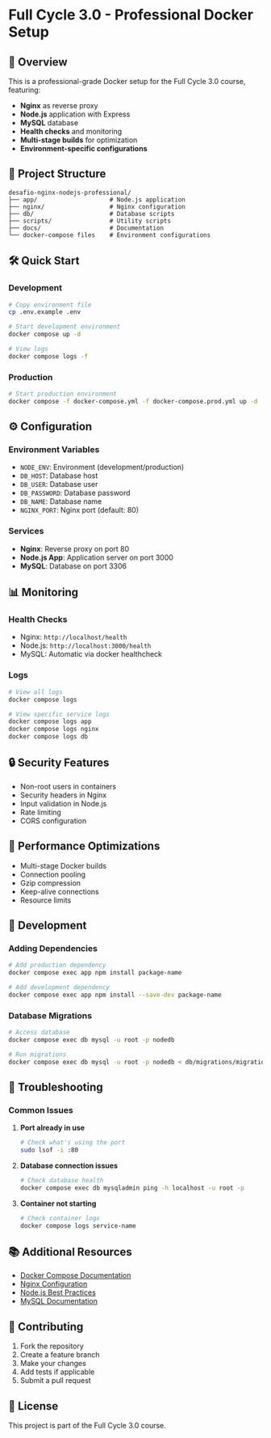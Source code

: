 # Full Cycle 3.0 - Professional Docker Setup

## 🚀 Overview

This is a professional-grade Docker setup for the Full Cycle 3.0 course, featuring:
- **Nginx** as reverse proxy
- **Node.js** application with Express
- **MySQL** database
- **Health checks** and monitoring
- **Multi-stage builds** for optimization
- **Environment-specific configurations**

## 📁 Project Structure

```
desafio-nginx-nodejs-professional/
├── app/                    # Node.js application
├── nginx/                  # Nginx configuration
├── db/                     # Database scripts
├── scripts/                # Utility scripts
├── docs/                   # Documentation
└── docker-compose files    # Environment configurations
```

## 🛠️ Quick Start

### Development
```bash
# Copy environment file
cp .env.example .env

# Start development environment
docker compose up -d

# View logs
docker compose logs -f
```

### Production
```bash
# Start production environment
docker compose -f docker-compose.yml -f docker-compose.prod.yml up -d
```

## ⚙️ Configuration

### Environment Variables
- `NODE_ENV`: Environment (development/production)
- `DB_HOST`: Database host
- `DB_USER`: Database user
- `DB_PASSWORD`: Database password
- `DB_NAME`: Database name
- `NGINX_PORT`: Nginx port (default: 80)

### Services
- **Nginx**: Reverse proxy on port 80
- **Node.js App**: Application server on port 3000
- **MySQL**: Database on port 3306

## 📊 Monitoring

### Health Checks
- Nginx: `http://localhost/health`
- Node.js: `http://localhost:3000/health`
- MySQL: Automatic via docker healthcheck

### Logs
```bash
# View all logs
docker compose logs

# View specific service logs
docker compose logs app
docker compose logs nginx
docker compose logs db
```

## 🔒 Security Features

- Non-root users in containers
- Security headers in Nginx
- Input validation in Node.js
- Rate limiting
- CORS configuration

## 🚀 Performance Optimizations

- Multi-stage Docker builds
- Connection pooling
- Gzip compression
- Keep-alive connections
- Resource limits

## 📝 Development

### Adding Dependencies
```bash
# Add production dependency
docker compose exec app npm install package-name

# Add development dependency
docker compose exec app npm install --save-dev package-name
```

### Database Migrations
```bash
# Access database
docker compose exec db mysql -u root -p nodedb

# Run migrations
docker compose exec db mysql -u root -p nodedb < db/migrations/migration.sql
```

## 🐛 Troubleshooting

### Common Issues

1. **Port already in use**
   ```bash
   # Check what's using the port
   sudo lsof -i :80
   ```

2. **Database connection issues**
   ```bash
   # Check database health
   docker compose exec db mysqladmin ping -h localhost -u root -p
   ```

3. **Container not starting**
   ```bash
   # Check container logs
   docker compose logs service-name
   ```

## 📚 Additional Resources

- [Docker Compose Documentation](https://docs.docker.com/compose/)
- [Nginx Configuration](https://nginx.org/en/docs/)
- [Node.js Best Practices](https://nodejs.org/en/docs/guides/)
- [MySQL Documentation](https://dev.mysql.com/doc/)

## 🤝 Contributing

1. Fork the repository
2. Create a feature branch
3. Make your changes
4. Add tests if applicable
5. Submit a pull request

## 📄 License

This project is part of the Full Cycle 3.0 course.
